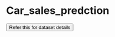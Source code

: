# Car_sales_predction
<a href="https://www.kaggle.com/code/akarthikeyareddy/car-sales-prediction/data"><button>Refer this for dataset details</button></a>
